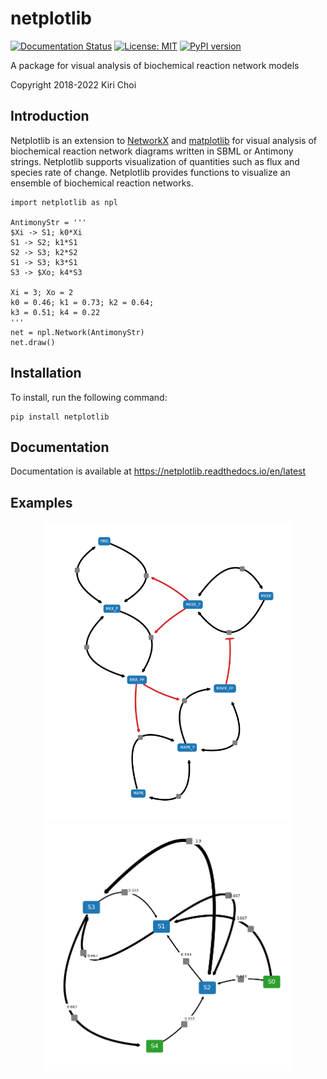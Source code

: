 # netplotlib

[![Documentation Status](https://readthedocs.org/projects/netplotlib/badge/?version=latest)](http://netplotlib.readthedocs.org/en/latest/)
[![License: MIT](https://img.shields.io/badge/License-MIT-yellow.svg)](https://opensource.org/licenses/MIT)
[![PyPI version](https://badge.fury.io/py/netplotlib.svg)](https://badge.fury.io/py/netplotlib)

A package for visual analysis of biochemical reaction network models

Copyright 2018-2022 Kiri Choi

## Introduction

Netplotlib is an extension to [NetworkX](https://networkx.github.io/) and [matplotlib](https://matplotlib.org/) for visual analysis of biochemical reaction network diagrams written in SBML or Antimony strings. Netplotlib supports visualization of quantities such as flux and species rate of change. Netplotlib provides functions to visualize an ensemble of biochemical reaction networks.

```{python}
import netplotlib as npl

AntimonyStr = '''
$Xi -> S1; k0*Xi
S1 -> S2; k1*S1
S2 -> S3; k2*S2
S1 -> S3; k3*S1
S3 -> $Xo; k4*S3

Xi = 3; Xo = 2
k0 = 0.46; k1 = 0.73; k2 = 0.64;
k3 = 0.51; k4 = 0.22
'''
net = npl.Network(AntimonyStr)
net.draw()
```

## Installation

To install, run the following command:

```
pip install netplotlib
```

## Documentation

Documentation is available at https://netplotlib.readthedocs.io/en/latest

## Examples

<p align="center">
  <img src="/images/mapk.png" width="400px" />
  <img src="/images/weighted.png" width="400px" /> 
</p>
